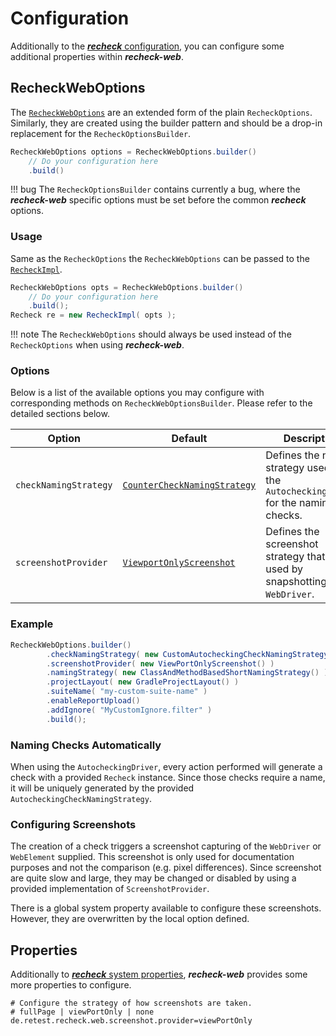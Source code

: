 # Configuration

Additionally to the [***recheck*** configuration](../../recheck/usage/configuration.md), you can configure some additional properties within ***recheck-web***.

## RecheckWebOptions

The [`RecheckWebOptions`](https://github.com/retest/recheck-web/blob/master/src/main/java/de/retest/web/RecheckWebOptions.java) are an extended form of the plain `RecheckOptions`. Similarly, they are created using the builder pattern and should be a drop-in replacement for the `RecheckOptionsBuilder`.

```java
RecheckWebOptions options = RecheckWebOptions.builder()
    // Do your configuration here
    .build()
```

!!! bug
    The `RecheckOptionsBuilder` contains currently a bug, where the ***recheck-web*** specific options must be set before the common ***recheck*** options.

### Usage

Same as the `RecheckOptions` the `RecheckWebOptions` can be passed to the [`RecheckImpl`](https://github.com/retest/recheck/blob/master/src/main/java/de/retest/recheck/RecheckImpl.java).

```java
RecheckWebOptions opts = RecheckWebOptions.builder()
    // Do your configuration here
    .build();
Recheck re = new RecheckImpl( opts );
```

!!! note
    The `RecheckWebOptions` should always be used instead of the `RecheckOptions` when using ***recheck-web***.

### Options

Below is a list of the available options you may configure with corresponding methods on `RecheckWebOptionsBuilder`. Please refer to the detailed sections below.

| Option                | Default                                                                                                                                                | Description                                                                             |
| --------------------- | ------------------------------------------------------------------------------------------------------------------------------------------------------ | --------------------------------------------------------------------------------------- |
| `checkNamingStrategy` | [`CounterCheckNamingStrategy`](https://github.com/retest/recheck-web/blob/master/src/main/java/de/retest/web/selenium/CounterCheckNamingStrategy.java) | Defines the naming strategy used by the `AutocheckingDriver` for the naming the checks. |
| `screenshotProvider`  | [`ViewportOnlyScreenshot`](https://github.com/retest/recheck-web/blob/master/src/main/java/de/retest/web/screenshot/ViewportOnlyScreenshot.java)       | Defines the screenshot strategy that is used by snapshotting the `WebDriver`.           |

### Example

```java
RecheckWebOptions.builder()
        .checkNamingStrategy( new CustomAutocheckingCheckNamingStrategy() )
        .screenshotProvider( new ViewPortOnlyScreenshot() )
        .namingStrategy( new ClassAndMethodBasedShortNamingStrategy() )
        .projectLayout( new GradleProjectLayout() )
        .suiteName( "my-custom-suite-name" )
        .enableReportUpload()
        .addIgnore( "MyCustomIgnore.filter" )
        .build();
```

### Naming Checks Automatically

When using the `AutocheckingDriver`, every action performed will generate a check with a provided `Recheck` instance. Since those checks require a name, it will be uniquely generated by the provided `AutocheckingCheckNamingStrategy`.

### Configuring Screenshots

The creation of a check triggers a screenshot capturing of the `WebDriver` or `WebElement` supplied. This screenshot is only used for documentation purposes and not the comparison (e.g. pixel differences). Since screenshot are quite slow and large, they may be changed or disabled by using a provided implementation of `ScreenshotProvider`.

There is a global system property available to configure these screenshots. However, they are overwritten by the local option defined.

## Properties

Additionally to [***recheck*** system properties](../../recheck/usage/configuration.md), ***recheck-web*** provides some more properties to configure.

```properties
# Configure the strategy of how screenshots are taken.
# fullPage | viewPortOnly | none
de.retest.recheck.web.screenshot.provider=viewPortOnly
```
